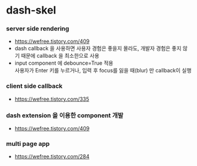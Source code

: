 # dash-skel

### server side rendering
* https://wefree.tistory.com/409
* dash callback 을 사용하면 사용자 경험은 좋을지 몰라도, 개발자 경험은 좋지 않기 때문에 callback 을 최소한으로 사용
* input component 에 debounce=True 적용  
  사용자가 Enter 키를 누르거나, 입력 후 focus를 잃을 때(blur) 만 callback이 실행

### client side callback
* https://wefree.tistory.com/335

### dash extension 을 이용한 component 개발
* https://wefree.tistory.com/409

### multi page app
* https://wefree.tistory.com/284


